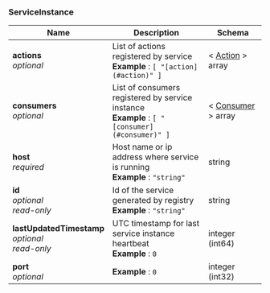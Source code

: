 
<a name="serviceinstance"></a>
### ServiceInstance

|Name|Description|Schema|
|---|---|---|
|**actions**  <br>*optional*|List of actions registered by service  <br>**Example** : `[ "[action](#action)" ]`|< [Action](Action.md#action) > array|
|**consumers**  <br>*optional*|List of consumers registered by service instance  <br>**Example** : `[ "[consumer](#consumer)" ]`|< [Consumer](Consumer.md#consumer) > array|
|**host**  <br>*required*|Host name or ip address where service is running  <br>**Example** : `"string"`|string|
|**id**  <br>*optional*  <br>*read-only*|Id of the service generated by registry  <br>**Example** : `"string"`|string|
|**lastUpdatedTimestamp**  <br>*optional*  <br>*read-only*|UTC timestamp for last service instance heartbeat  <br>**Example** : `0`|integer (int64)|
|**port**  <br>*optional*|**Example** : `0`|integer (int32)|



